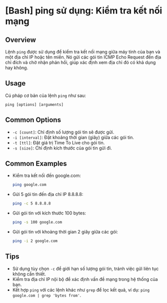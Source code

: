 # [Bash] ping sử dụng: Kiểm tra kết nối mạng

## Overview
Lệnh `ping` được sử dụng để kiểm tra kết nối mạng giữa máy tính của bạn và một địa chỉ IP hoặc tên miền. Nó gửi các gói tin ICMP Echo Request đến địa chỉ đích và chờ nhận phản hồi, giúp xác định xem địa chỉ đó có khả dụng hay không.

## Usage
Cú pháp cơ bản của lệnh `ping` như sau:
```
ping [options] [arguments]
```

## Common Options
- `-c [count]`: Chỉ định số lượng gói tin sẽ được gửi.
- `-i [interval]`: Đặt khoảng thời gian (giây) giữa các gói tin.
- `-t [ttl]`: Đặt giá trị Time To Live cho gói tin.
- `-s [size]`: Chỉ định kích thước của gói tin gửi đi.

## Common Examples
- Kiểm tra kết nối đến google.com:
  ```bash
  ping google.com
  ```

- Gửi 5 gói tin đến địa chỉ IP 8.8.8.8:
  ```bash
  ping -c 5 8.8.8.8
  ```

- Gửi gói tin với kích thước 100 bytes:
  ```bash
  ping -s 100 google.com
  ```

- Gửi gói tin với khoảng thời gian 2 giây giữa các gói:
  ```bash
  ping -i 2 google.com
  ```

## Tips
- Sử dụng tùy chọn `-c` để giới hạn số lượng gói tin, tránh việc gửi liên tục không cần thiết.
- Kiểm tra địa chỉ IP nội bộ để xác định vấn đề mạng trong hệ thống của bạn.
- Kết hợp `ping` với các lệnh khác như `grep` để lọc kết quả, ví dụ: `ping google.com | grep 'bytes from'`.